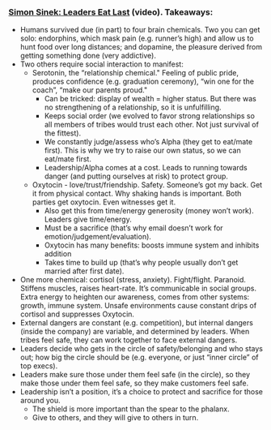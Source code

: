 ### [Simon Sinek: Leaders Eat Last](https://www.youtube.com/watch?v=ReRcHdeUG9Y) (video). Takeaways:

- Humans survived due (in part) to four brain chemicals. Two you can get solo: endorphins, which mask pain (e.g. runner’s high) and allow us to hunt food over long distances; and dopamine, the pleasure derived from getting something done (very addictive). 
- Two others require social interaction to manifest:
  - Serotonin, the “relationship chemical." Feeling of public pride, produces confidence (e.g. graduation ceremony), “win one for the coach”, “make our parents proud." 
    - Can be tricked: display of wealth = higher status. But there was no strengthening of a relationship, so it is unfulfilling.
    - Keeps social order (we evolved to favor strong relationships so all members of tribes would trust each other. Not just survival of the fittest). 
    - We constantly judge/assess who’s Alpha (they get to eat/mate first). This is why we try to raise our own status, so we can eat/mate first.
    - Leadership/Alpha comes at a cost. Leads to running towards danger (and putting ourselves at risk) to protect group.
  - Oxytocin - love/trust/friendship. Safety. Someone’s got my back. Get it from physical contact. Why shaking hands is important. Both parties get oxytocin. Even witnesses get it.
    - Also get this from time/energy generosity (money won’t work). Leaders give time/energy.
    - Must be a sacrifice (that’s why email doesn’t work for emotion/judgement/evaluation).
    - Oxytocin has many benefits: boosts immune system and inhibits addition
    - Takes time to build up (that’s why people usually don’t get married after first date).
- One more chemical: cortisol (stress, anxiety). Fight/flight. Paranoid. Stiffens muscles, raises heart-rate. It’s communicable in social groups. Extra energy to heighten our awareness, comes from other systems: growth, immune system.
Unsafe environments cause constant drips of cortisol and suppresses Oxytocin.
- External dangers are constant (e.g. competition), but internal dangers (inside the company) are variable, and determined by leaders. When tribes feel safe, they can work together to face external dangers.
- Leaders decide who gets in the circle of safety/belonging and who stays out; how big the circle should be (e.g. everyone, or just “inner circle” of top execs).
- Leaders make sure those under them feel safe (in the circle), so they make those under them feel safe, so they make customers feel safe.
- Leadership isn’t a position, it’s a choice to protect and sacrifice for those around you.
  - The shield is more important than the spear to the phalanx.
  - Give to others, and they will give to others in turn.
